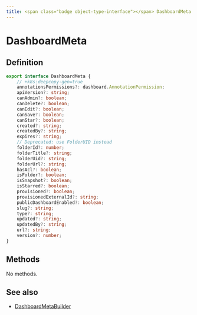 ```yaml
---
title: <span class="badge object-type-interface"></span> DashboardMeta
---
```

# <span class="badge object-type-interface"></span> DashboardMeta

## Definition

```typescript
export interface DashboardMeta {
	// +k8s:deepcopy-gen=true
	annotationsPermissions?: dashboard.AnnotationPermission;
	apiVersion?: string;
	canAdmin?: boolean;
	canDelete?: boolean;
	canEdit?: boolean;
	canSave?: boolean;
	canStar?: boolean;
	created?: string;
	createdBy?: string;
	expires?: string;
	// Deprecated: use FolderUID instead
	folderId?: number;
	folderTitle?: string;
	folderUid?: string;
	folderUrl?: string;
	hasAcl?: boolean;
	isFolder?: boolean;
	isSnapshot?: boolean;
	isStarred?: boolean;
	provisioned?: boolean;
	provisionedExternalId?: string;
	publicDashboardEnabled?: boolean;
	slug?: string;
	type?: string;
	updated?: string;
	updatedBy?: string;
	url?: string;
	version?: number;
}

```
## Methods

No methods.
## See also

 * <span class="badge builder"></span> [DashboardMetaBuilder](./builder-DashboardMetaBuilder.md)
